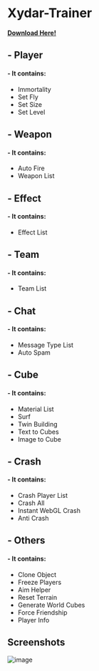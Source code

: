 # Xydar-Trainer
[**Download Here!**](https://github.com/RealXydar/Xydar-Trainer/raw/main/Xydar%20Trainer.user.js)
## - Player
#### - It contains:
- Immortality
- Set Fly
- Set Size
- Set Level

## - Weapon
#### - It contains:
- Auto Fire
- Weapon List

## - Effect
#### - It contains:
- Effect List

## - Team
#### - It contains:
- Team List

## - Chat
#### - It contains:
- Message Type List
- Auto Spam

## - Cube
#### - It contains:
- Material List
- Surf
- Twin Building
- Text to Cubes
- Image to Cube

## - Crash
#### - It contains:
- Crash Player List
- Crash All
- Instant WebGL Crash
- Anti Crash

## - Others
#### - It contains:
- Clone Object
- Freeze Players
- Aim Helper
- Reset Terrain 
- Generate World Cubes
- Force Friendship
- Player Info

## Screenshots
![image](https://user-images.githubusercontent.com/103818274/163668486-a56541b5-dc28-426c-9142-ae344c9facbf.png)
